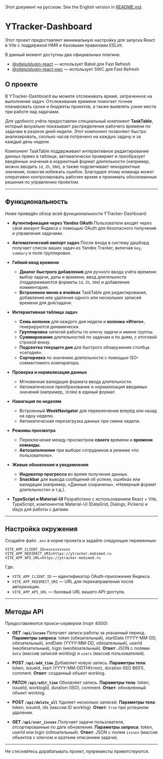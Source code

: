 <!-- русский -->

Этот документ на русском.
See the English version in [README.md](README.md).

# YTracker-Dashboard

Этот проект предоставляет минимальную настройку для запуска React в Vite с поддержкой HMR и базовыми правилами ESLint.

В данный момент доступны два официальных плагина:

* [@vitejs/plugin-react](https://github.com/vitejs/vite-plugin-react/blob/main/packages/plugin-react/README.md) — использует Babel для Fast Refresh
* [@vitejs/plugin-react-swc](https://github.com/vitejs/vite-plugin-react-swc) — использует SWC для Fast Refresh

## О проекте

В YTracker-Dashboard вы можете отслеживать время, затраченное на выполнение задач.
Отслеживание времени помогает точнее планировать сроки и бюджеты проектов, а также выявлять узкие места при работе над задачами.

Для удобного учёта предоставлен специальный компонент **TaskTable**, который визуально показывает распределение рабочего времени по задачам в разрезе дней недели. Этот компонент позволяет быстро анализировать, сколько часов потрачено на каждую задачу и за каждый день недели.

Компонент TaskTable поддерживает интерактивное редактирование данных прямо в таблице, автоматически проверяет и преобразует введённые значения в корректный формат длительности (например, можно вводить `1d`, `2h`, `30m`), а также подсвечивает некорректные значения, помогая избежать ошибок. Благодаря этому команда может оперативно контролировать рабочее время и принимать обоснованные решения по управлению проектом.

---

## Функциональность

Ниже приведён обзор всей функциональности YTracker-Dashboard:

* **Аутентификация через Yandex OAuth**
  Пользователи входят через свой аккаунт Яндекса с помощью OAuth для безопасного получения и управления задачами.

* **Автоматический импорт задач**
  После входа в систему дашборд получает список ваших задач из Yandex Tracker, включая `key`, `summary` и поля группировки.

* **Гибкий ввод времени**

  * **Диалог быстрого добавления** для ручного ввода учёта времени: выбор задачи, даты и времени, ввод длительности (поддерживаются форматы `1d`, `2h`, `30m`) и добавление комментария.
  * **Встроенное меню в ячейках** TaskTable для редактирования, добавления или удаления одного или нескольких записей времени для дня/задачи.

* **Интерактивная таблица задач**

  * **Семь колонок** для каждого дня недели и **колонка «Итого»**, генерируются динамически.
  * **Группировка** записей работы по ключу задачи и имени группы.
  * **Суммирование** длительностей по задачам и по дням, с итоговой строкой внизу.
  * **Подсветка текущего дня** для быстрого обнаружения столбца «сегодня».
  * **Сортировка** по значению длительности с помощью ISO-совместимого компаратора.

* **Проверка и нормализация данных**

  * Мгновенная валидация формата ввода длительности.
  * Автоматическое преобразование и нормализация вводимых значений (например, `1h30m`) в единый формат.

* **Навигация по неделям**

  * Встроенный **WeekNavigator** для переключения вперёд или назад на одну неделю.
  * Автоматическая перезагрузка данных при смене недели.

* **Режимы просмотра**

  * Переключение между просмотром **своего** времени и **времени команды**.
  * **Автозаполнение** при выборе сотрудников в режиме «по пользователю».

* **Живые обновления и уведомления**

  * **Индикатор прогресса** во время получения данных.
  * **Snackbar** для вывода сообщений об успехе, ошибках или валидации (например, «Данные сохранены», «Неверный формат длительности» и т.д.).

* **TypeScript и Material-UI**
  Разработано с использованием React + Vite, TypeScript, компонентов Material-UI (DataGrid, Dialogs, Pickers) и dayjs для работы с датами.

---

## Настройка окружения

Создайте файл `.env` в корне проекта и задайте следующие переменные:

```dotenv
VITE_APP_CLIENT_ID=xxxxxxxxxxx
VITE_APP_REDIRECT_URI=https://ytracker.mobimed.ru
VITE_APP_API_URL=https://ytracker.mobimed.ru
```

Где:

* `VITE_APP_CLIENT_ID` — идентификатор OAuth-приложения Яндекса.
* `VITE_APP_REDIRECT_URI` — URL для перенаправления после авторизации.
* `VITE_APP_API_URL` — базовый URL вашего API-доступа.

---

## Методы API

Предоставляются прокси-сервером (порт 4000):

* **GET `/api/issues`**
  Получает записи работы за указанный период.
  **Параметры запроса**: token (обязательный), startDate (YYYY-MM-DD, обязательный), endDate (YYYY-MM-DD, обязательный), userId (необязательный), login (необязательный).
  **Ответ**: JSON с полями `data` (массив записей worklog) и `users` (массив пользователей).

* **POST `/api/add_time`**
  Добавляет новую запись.
  **Параметры тела**: token, issueId, start (YYYY-MM-DDTHH\:mm), duration (ISO 8601), comment.
  **Ответ**: созданный объект worklog.

* **PATCH `/api/edit_time`**
  Обновляет запись.
  **Параметры тела**: token, issueId, worklogId, duration (ISO), comment.
  **Ответ**: обновлённый объект worklog.

* **POST `/api/delete_all`**
  Удаляет несколько записей.
  **Параметры тела**: token, issueId, ids (массив ID worklog).
  **Ответ**: `true` при успешном удалении.

* **GET `/api/user_issues`**
  Получает задачи пользователя, отсортированные по дате обновления.
  **Параметры запроса**: token, userId или login (обязательный).
  **Ответ**: JSON с полем `issues` (массив объектов с ключом и кратким описанием задачи).

---

Не стесняйтесь дорабатывать проект, пулреквесты приветствуются.
